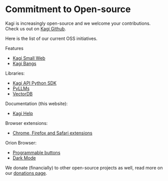 # Commitment to Open-source

Kagi is increasingly open-source and we welcome your contributions. Check us out on [Kagi Github](https://github.com/kagisearch).

Here is the list of our current OSS initiatives.

Features
- [Kagi Small Web](https://github.com/kagisearch/smallweb)
- [Kagi Bangs](https://github.com/kagisearch/bangs)
  
Libraries:
- [Kagi API Python SDK](https://github.com/kagisearch/kagiapi)
- [PyLLMs](https://github.com/kagisearch/pyllms)
- [VectorDB](https://github.com/kagisearch/vectordb)
 
Documentation (this website):

- [Kagi Help](https://github.com/kagisearch/kagi-docs)

Browser extensions:

- [Chrome, Firefox and Safari extensions](https://github.com/kagisearch/browser_extensions)

Orion Browser:
- [Programmable buttons](https://github.com/OrionBrowser/ProgrammableButtons)
- [Dark Mode](https://github.com/OrionBrowser/DarkMode)

We donate (financially) to other open-source projects as well, read more on our [donations page](../company/donations.md).
